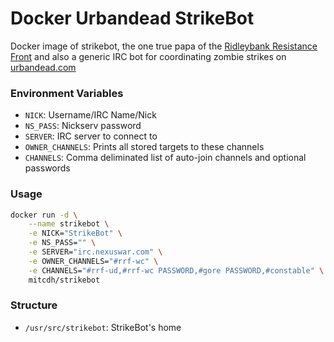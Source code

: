 # Docker Urbandead StrikeBot

Docker image of strikebot, the one true papa of the [Ridleybank Resistance Front](http://wiki.urbandead.com/index.php/The_Ridleybank_Resistance_Front) and also a generic IRC bot for coordinating zombie strikes on [urbandead.com](urbandead.com)

### Environment Variables

* `NICK`: Username/IRC Name/Nick 
* `NS_PASS`: Nickserv password
* `SERVER`: IRC server to connect to
* `OWNER_CHANNELS`: Prints all stored targets to these channels
* `CHANNELS`: Comma deliminated list of auto-join channels and optional passwords


### Usage
````bash
docker run -d \
    --name strikebot \
    -e NICK="StrikeBot" \
    -e NS_PASS="" \
    -e SERVER="irc.nexuswar.com" \
    -e OWNER_CHANNELS="#rrf-wc" \
    -e CHANNELS="#rrf-ud,#rrf-wc PASSWORD,#gore PASSWORD,#constable" \
    mitcdh/strikebot
````

### Structure
* `/usr/src/strikebot`: StrikeBot's home

